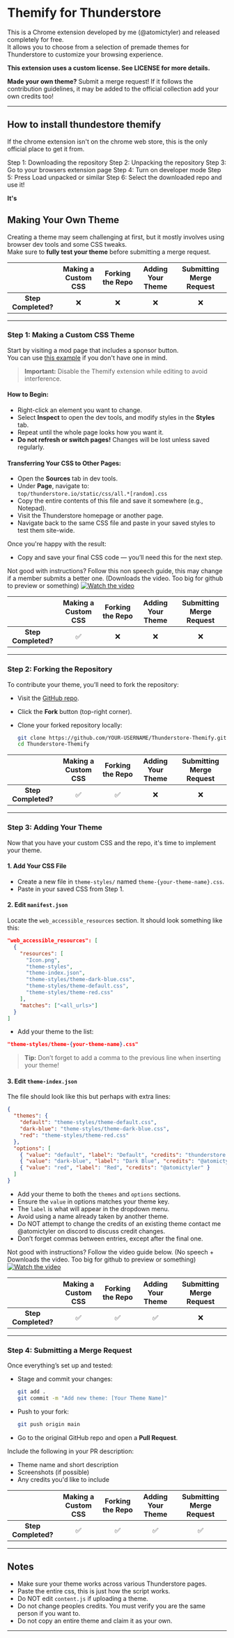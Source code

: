 # Themify for Thunderstore

This is a Chrome extension developed by me (@atomictyler) and released completely for free.  
It allows you to choose from a selection of premade themes for Thunderstore to customize your browsing experience.

**This extension uses a custom license. See LICENSE for more details.**

**Made your own theme?** Submit a merge request! If it follows the contribution guidelines, it may be added to the official collection add your own credits too!

---

## How to install thundestore themify

If the chrome extension isn't on the chrome web store, this is the only official place to get it from.

Step 1: Downloading the repository
Step 2: Unpacking the repository
Step 3: Go to your browsers extension page
Step 4: Turn on developer mode
Step 5: Press Load unpacked or similar
Step 6: Select the downloaded repo and use it!

**It's**

## Making Your Own Theme

Creating a theme may seem challenging at first, but it mostly involves using browser dev tools and some CSS tweaks.  
Make sure to **fully test your theme** before submitting a merge request.

|                            | Making a Custom CSS | Forking the Repo | Adding Your Theme | Submitting Merge Request |
|:--------------------------:|:-------------------:|:----------------:|:------------------:|:--------------------------:|
| **Step Completed?**        |          ❌         |        ❌         |         ❌         |             ❌             |

---

### Step 1: Making a Custom CSS Theme

Start by visiting a mod page that includes a sponsor button.  
You can use [this example](https://thunderstore.io/c/lethal-company/p/AtomicStudio/Colorable_CozyLights/) if you don't have one in mind.

> **Important:** Disable the Themify extension while editing to avoid interference.

#### How to Begin:
- Right-click an element you want to change.
- Select **Inspect** to open the dev tools, and modify styles in the **Styles** tab.
- Repeat until the whole page looks how you want it.
- **Do not refresh or switch pages!** Changes will be lost unless saved regularly.

#### Transferring Your CSS to Other Pages:
- Open the **Sources** tab in dev tools.
- Under **Page**, navigate to:  
  `top/thunderstore.io/static/css/all.*[random].css`
- Copy the entire contents of this file and save it somewhere (e.g., Notepad).
- Visit the Thunderstore homepage or another page.
- Navigate back to the same CSS file and paste in your saved styles to test them site-wide.

Once you're happy with the result:
- Copy and save your final CSS code — you’ll need this for the next step.

Not good with instructions? Follow this non speech guide, this may change if a member submits a better one. (Downloads the video. Too big for github to preview or something)
[![Watch the video](https://raw.githubusercontent.com/AtomicTyler1/Thunderstore-Themify/main/videos/thumbnail/Making-css.png)](https://raw.githubusercontent.com/AtomicTyler1/Thunderstore-Themify/main/videos/Making-a-theme-basics.mp4)

|                            | Making a Custom CSS | Forking the Repo | Adding Your Theme | Submitting Merge Request |
|:--------------------------:|:-------------------:|:----------------:|:------------------:|:--------------------------:|
| **Step Completed?**        |          ✅         |        ❌         |         ❌         |             ❌             |

---

### Step 2: Forking the Repository

To contribute your theme, you’ll need to fork the repository:

- Visit the [GitHub repo](https://github.com/AtomicTyler1/Thunderstore-Themify).
- Click the **Fork** button (top-right corner).
- Clone your forked repository locally:

  ```bash
  git clone https://github.com/YOUR-USERNAME/Thunderstore-Themify.git
  cd Thunderstore-Themify
  ```

|                            | Making a Custom CSS | Forking the Repo | Adding Your Theme | Submitting Merge Request |
|:--------------------------:|:-------------------:|:----------------:|:------------------:|:--------------------------:|
| **Step Completed?**        |          ✅         |        ✅         |         ❌         |             ❌             |

---

### Step 3: Adding Your Theme

Now that you have your custom CSS and the repo, it's time to implement your theme.

#### 1. Add Your CSS File
- Create a new file in `theme-styles/` named `theme-{your-theme-name}.css`.
- Paste in your saved CSS from Step 1.

#### 2. Edit `manifest.json`

Locate the `web_accessible_resources` section. It should look something like this:

```json
"web_accessible_resources": [
  {
    "resources": [
      "Icon.png",
      "theme-styles",
      "theme-index.json",
      "theme-styles/theme-dark-blue.css",
      "theme-styles/theme-default.css",
      "theme-styles/theme-red.css"
    ],
    "matches": ["<all_urls>"]
  }
]
```

- Add your theme to the list:
```json
"theme-styles/theme-{your-theme-name}.css"
```

> **Tip:** Don’t forget to add a comma to the previous line when inserting your theme!

#### 3. Edit `theme-index.json`

The file should look like this but perhaps with extra lines:

```json
{
  "themes": {
    "default": "theme-styles/theme-default.css",
    "dark-blue": "theme-styles/theme-dark-blue.css",
    "red": "theme-styles/theme-red.css"
  },
  "options": [
    { "value": "default", "label": "Default", "credits": "thunderstore.io" },
    { "value": "dark-blue", "label": "Dark Blue", "credits": "@atomictyler" },
    { "value": "red", "label": "Red", "credits": "@atomictyler" }
  ]
}
```

- Add your theme to both the `themes` and `options` sections.
- Ensure the `value` in options matches your theme key.
- The `label` is what will appear in the dropdown menu.
- Avoid using a name already taken by another theme.
- Do NOT attempt to change the credits of an existing theme contact me @atomictyler on discord to discuss credit changes.
- Don’t forget commas between entries, except after the final one.

Not good with instructions? Follow the video guide below. (No speech + Downloads the video. Too big for github to preview or something)
[![Watch the video](https://raw.githubusercontent.com/AtomicTyler1/Thunderstore-Themify/main/videos/thumbnail/Uploading-theme.png)](https://raw.githubusercontent.com/AtomicTyler1/Thunderstore-Themify/main/videos/Testing-and-adding-your-theme.mp4)

|                            | Making a Custom CSS | Forking the Repo | Adding Your Theme | Submitting Merge Request |
|:--------------------------:|:-------------------:|:----------------:|:------------------:|:--------------------------:|
| **Step Completed?**        |          ✅         |        ✅         |         ✅         |             ❌             |

---

### Step 4: Submitting a Merge Request

Once everything’s set up and tested:

- Stage and commit your changes:

  ```bash
  git add .
  git commit -m "Add new theme: [Your Theme Name]"
  ```

- Push to your fork:

  ```bash
  git push origin main
  ```

- Go to the original GitHub repo and open a **Pull Request**.

Include the following in your PR description:
- Theme name and short description
- Screenshots (if possible)
- Any credits you'd like to include

|                            | Making a Custom CSS | Forking the Repo | Adding Your Theme | Submitting Merge Request |
|:--------------------------:|:-------------------:|:----------------:|:------------------:|:--------------------------:|
| **Step Completed?**        |          ✅         |        ✅         |         ✅         |             ✅             |

---

## Notes

- Make sure your theme works across various Thunderstore pages.
- Paste the entire css, this is just how the script works.
- Do NOT edit `content.js` if uploading a theme.
- Do not change peoples credits. You must verify you are the same person if you want to.
- Do not copy an entire theme and claim it as your own.

---
